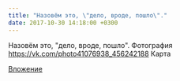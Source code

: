 ```yaml
---
title: "Назовём это, \"дело, вроде, пошло\"."
date: 2017-10-30 14:18:00 +0300
---
```


Назовём это, "дело, вроде, пошло".
Фотография
<a class="vk-attach" href="https://vk.com/photo41076938_456242188">https://vk.com/photo41076938_456242188</a>
Карта

<a class="vk-attach" href="https://vk.com/photo41076938_456242188">Вложение</a>
